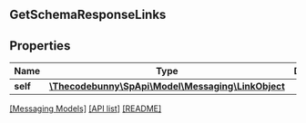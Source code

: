 ## GetSchemaResponseLinks

## Properties

Name | Type | Description | Notes
------------ | ------------- | ------------- | -------------
**self** | [**\Thecodebunny\SpApi\Model\Messaging\LinkObject**](LinkObject.md) |  |

[[Messaging Models]](../) [[API list]](../../Api) [[README]](../../../README.md)
